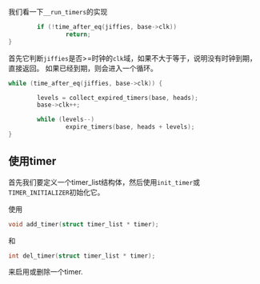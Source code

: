 我们看一下``__run_timers``的实现

```c
        if (!time_after_eq(jiffies, base->clk))
                return;
}
```

首先它判断``jiffies``是否>=时钟的``clk``域，如果不大于等于，说明没有时钟到期，直接返回。
如果已经到期，则会进入一个循环。

```c
while (time_after_eq(jiffies, base->clk)) {

        levels = collect_expired_timers(base, heads);
        base->clk++;

        while (levels--)
                expire_timers(base, heads + levels);
}
```

## 使用timer

首先我们要定义一个timer_list结构体，然后使用```init_timer```或``TIMER_INITIALIZER``初始化它。

使用
```c
void add_timer(struct timer_list * timer);
```
和
```c
int del_timer(struct timer_list * timer);
```
来启用或删除一个timer.
